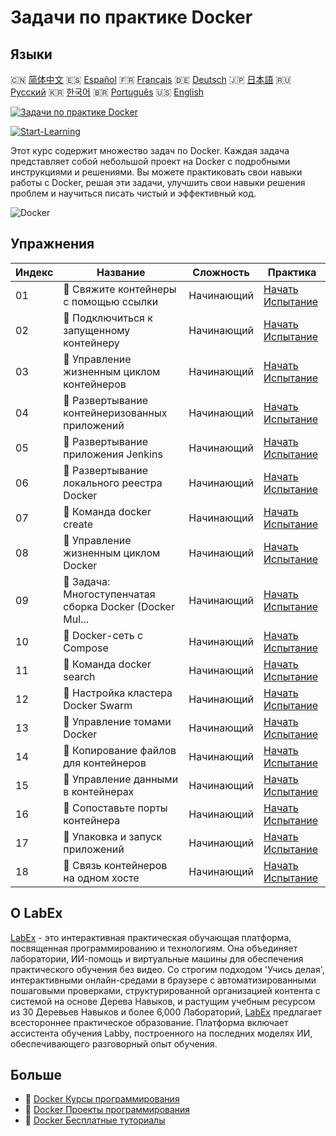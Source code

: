 # Задачи по практике Docker

## Языки

🇨🇳 [简体中文](README_zh.md) 🇪🇸 [Español](README_es.md) 🇫🇷 [Français](README_fr.md) 🇩🇪 [Deutsch](README_de.md) 🇯🇵 [日本語](README_ja.md) 🇷🇺 [Русский](README_ru.md) 🇰🇷 [한국어](README_ko.md) 🇧🇷 [Português](README_pt.md) 🇺🇸 [English](README.md) 

[![Задачи по практике Docker](https://cover-creator.labex.io/docker-practice-challenges.png?lang=ru)](https://labex.io/ru/courses/docker-practice-challenges)

[![Start-Learning](https://img.shields.io/badge/Start-Learning-whitesmoke?style=for-the-badge)](https://labex.io/ru/courses/docker-practice-challenges)

Этот курс содержит множество задач по Docker. Каждая задача представляет собой небольшой проект на Docker с подробными инструкциями и решениями. Вы можете практиковать свои навыки работы с Docker, решая эти задачи, улучшить свои навыки решения проблем и научиться писать чистый и эффективный код.

![Docker](https://img.shields.io/badge/Docker-whitesmoke?style=for-the-badge&logo=docker)


## Упражнения

|   Индекс | Название                                                  | Сложность   | Практика                                                                                                                                                     |
|----------|-----------------------------------------------------------|-------------|--------------------------------------------------------------------------------------------------------------------------------------------------------------|
|       01 | 🎯  Свяжите контейнеры с помощью ссылки                   | Начинающий  | <a target='_blank' href='https://labex.io/ru/labs/docker-connect-containers-with-link-49351?course=docker-practice-challenges'>Начать Испытание</a>          |
|       02 | 🎯  Подключиться к запущенному контейнеру                 | Начинающий  | <a target='_blank' href='https://labex.io/ru/labs/docker-connect-to-running-container-15812?course=docker-practice-challenges'>Начать Испытание</a>          |
|       03 | 🎯  Управление жизненным циклом контейнеров               | Начинающий  | <a target='_blank' href='https://labex.io/ru/labs/docker-container-lifecycle-management-7767?course=docker-practice-challenges'>Начать Испытание</a>         |
|       04 | 🎯  Развертывание контейнеризованных приложений           | Начинающий  | <a target='_blank' href='https://labex.io/ru/labs/docker-deploy-containerized-applications-16240?course=docker-practice-challenges'>Начать Испытание</a>     |
|       05 | 🎯  Развертывание приложения Jenkins                      | Начинающий  | <a target='_blank' href='https://labex.io/ru/labs/docker-deploying-jenkins-application-18264?course=docker-practice-challenges'>Начать Испытание</a>         |
|       06 | 🎯  Развертывание локального реестра Docker               | Начинающий  | <a target='_blank' href='https://labex.io/ru/labs/docker-deploying-local-docker-registry-17804?course=docker-practice-challenges'>Начать Испытание</a>       |
|       07 | 🎯  Команда docker create                                 | Начинающий  | <a target='_blank' href='https://labex.io/ru/labs/docker-docker-create-command-15817?course=docker-practice-challenges'>Начать Испытание</a>                 |
|       08 | 🎯  Управление жизненным циклом Docker                    | Начинающий  | <a target='_blank' href='https://labex.io/ru/labs/docker-docker-lifecycle-management-16232?course=docker-practice-challenges'>Начать Испытание</a>           |
|       09 | 🎯  Задача: Многоступенчатая сборка Docker (Docker Mul... | Начинающий  | <a target='_blank' href='https://labex.io/ru/labs/docker-docker-multi-stage-build-challenge-15810?course=docker-practice-challenges'>Начать Испытание</a>    |
|       10 | 🎯  Docker-сеть с Compose                                 | Начинающий  | <a target='_blank' href='https://labex.io/ru/labs/docker-docker-network-with-compose-15003?course=docker-practice-challenges'>Начать Испытание</a>           |
|       11 | 🎯  Команда docker search                                 | Начинающий  | <a target='_blank' href='https://labex.io/ru/labs/docker-docker-search-command-16016?course=docker-practice-challenges'>Начать Испытание</a>                 |
|       12 | 🎯  Настройка кластера Docker Swarm                       | Начинающий  | <a target='_blank' href='https://labex.io/ru/labs/docker-setting-up-docker-swarm-cluster-22289?course=docker-practice-challenges'>Начать Испытание</a>       |
|       13 | 🎯  Управление томами Docker                              | Начинающий  | <a target='_blank' href='https://labex.io/ru/labs/docker-docker-volume-management-7769?course=docker-practice-challenges'>Начать Испытание</a>               |
|       14 | 🎯  Копирование файлов для контейнеров                    | Начинающий  | <a target='_blank' href='https://labex.io/ru/labs/docker-file-copy-for-containers-15813?course=docker-practice-challenges'>Начать Испытание</a>              |
|       15 | 🎯  Управление данными в контейнерах                      | Начинающий  | <a target='_blank' href='https://labex.io/ru/labs/docker-manage-data-in-containers-15896?course=docker-practice-challenges'>Начать Испытание</a>             |
|       16 | 🎯  Сопоставьте порты контейнера                          | Начинающий  | <a target='_blank' href='https://labex.io/ru/labs/docker-map-the-container-ports-16309?course=docker-practice-challenges'>Начать Испытание</a>               |
|       17 | 🎯  Упаковка и запуск приложений                          | Начинающий  | <a target='_blank' href='https://labex.io/ru/labs/docker-package-and-run-applications-16242?course=docker-practice-challenges'>Начать Испытание</a>          |
|       18 | 🎯  Связь контейнеров на одном хосте                      | Начинающий  | <a target='_blank' href='https://labex.io/ru/labs/docker-single-host-container-interconnection-18452?course=docker-practice-challenges'>Начать Испытание</a> |

## О LabEx

[LabEx](https://labex.io) - это интерактивная практическая обучающая платформа, посвященная программированию и технологиям. Она объединяет лаборатории, ИИ-помощь и виртуальные машины для обеспечения практического обучения без видео. Со строгим подходом 'Учись делая', интерактивными онлайн-средами в браузере с автоматизированными пошаговыми проверками, структурированной организацией контента с системой на основе Дерева Навыков, и растущим учебным ресурсом из 30 Деревьев Навыков и более 6,000 Лабораторий, [LabEx](https://labex.io) предлагает всестороннее практическое образование. Платформа включает ассистента обучения Labby, построенного на последних моделях ИИ, обеспечивающего разговорный опыт обучения.

## Больше

- 🔗 [Docker Курсы программирования](https://github.com/labex-labs/awesome-programming-courses)
- 🔗 [Docker Проекты программирования](https://github.com/labex-labs/awesome-programming-projects)
- 🔗 [Docker Бесплатные туториалы](https://github.com/labex-labs/docker-free-tutorials)

